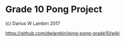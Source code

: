 # Grade 10 Pong Project

(c) Darius W Lambiri 2017

https://github.com/dwlambiri/ping-pong-grade10/wiki


